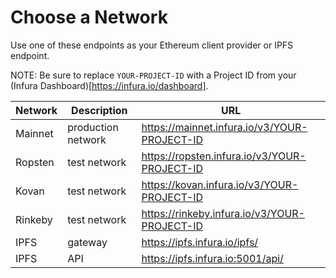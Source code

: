# Choose a Network

Use one of these endpoints as your Ethereum client provider or IPFS endpoint. 

NOTE: Be sure to replace `YOUR-PROJECT-ID` with a Project ID from your (Infura Dashboard)[https://infura.io/dashboard].

| Network   | Description        | URL                                                                                  |
|-----------|--------------------|--------------------------------------------------------------------------------------|
| Mainnet   | production network | https://mainnet.infura.io/v3/YOUR-PROJECT-ID                                         |
| Ropsten   | test network       | https://ropsten.infura.io/v3/YOUR-PROJECT-ID                                         |
| Kovan     | test network       | https://kovan.infura.io/v3/YOUR-PROJECT-ID                                           |
| Rinkeby   | test network       | https://rinkeby.infura.io/v3/YOUR-PROJECT-ID                                         |
| IPFS      | gateway            | https://ipfs.infura.io/ipfs/                                                         |
| IPFS      | API                | https://ipfs.infura.io:5001/api/                                                     |

